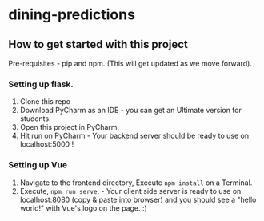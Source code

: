 # dining-predictions

## How to get started with this project
Pre-requisites - pip and npm. (This will get updated as we move forward). 
### Setting up flask. 
1. Clone this repo
2. Download PyCharm as an IDE - you can get an Ultimate version for students. 
3. Open this project in PyCharm. 
4. Hit run on PyCharm - Your backend server should be ready to use on localhost:5000 ! 

### Setting up Vue
1. Navigate to the frontend directory, Execute `npm install` on a Terminal. 
2. Execute, `npm run serve`. - Your client side server is ready to use on: localhost:8080 (copy & paste into browser) and you should see a "hello world!" with Vue's logo on the page. :)
